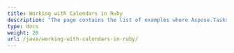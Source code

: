 ```yaml
---
title: Working with Calendars in Ruby
description: "The page contains the list of examples where Aspose.Tasks Java for Ruby is used to work with Microsoft Project calendars."
type: docs
weight: 20
url: /java/working-with-calendars-in-ruby/
---
```


